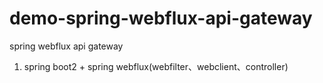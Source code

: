 # demo-spring-webflux-api-gateway
spring webflux api gateway
1. spring boot2 + spring webflux(webfilter、webclient、controller)


